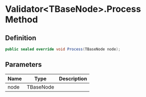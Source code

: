 # Validator&lt;TBaseNode&gt;.Process Method
## Definition

```c#
public sealed override void Process(TBaseNode node);
```

## Parameters

| Name | Type | Description |
| ---- | ---- | ----------- |
| node | TBaseNode |  |

